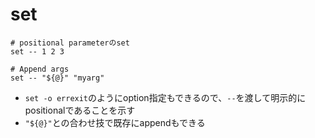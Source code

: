 # set

```shell
# positional parameterのset
set -- 1 2 3

# Append args
set -- "${@}" "myarg"
```

* `set -o errexit`のようにoption指定もできるので、`--`を渡して明示的にpositionalであることを示す
* `"${@}"`との合わせ技で既存にappendもできる
